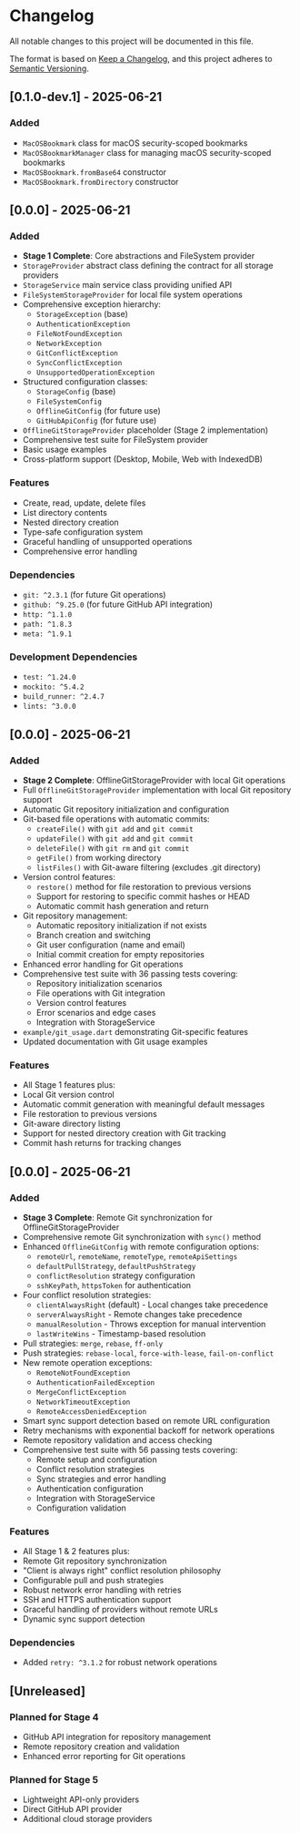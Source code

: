 # Changelog

All notable changes to this project will be documented in this file.

The format is based on [Keep a Changelog](https://keepachangelog.com/en/1.0.0/),
and this project adheres to [Semantic Versioning](https://semver.org/spec/v2.0.0.html).

## [0.1.0-dev.1] - 2025-06-21

### Added

- `MacOSBookmark` class for macOS security-scoped bookmarks
- `MacOSBookmarkManager` class for managing macOS security-scoped bookmarks
- `MacOSBookmark.fromBase64` constructor
- `MacOSBookmark.fromDirectory` constructor

## [0.0.0] - 2025-06-21

### Added

- **Stage 1 Complete**: Core abstractions and FileSystem provider
- `StorageProvider` abstract class defining the contract for all storage providers
- `StorageService` main service class providing unified API
- `FileSystemStorageProvider` for local file system operations
- Comprehensive exception hierarchy:
  - `StorageException` (base)
  - `AuthenticationException`
  - `FileNotFoundException`
  - `NetworkException`
  - `GitConflictException`
  - `SyncConflictException`
  - `UnsupportedOperationException`
- Structured configuration classes:
  - `StorageConfig` (base)
  - `FileSystemConfig`
  - `OfflineGitConfig` (for future use)
  - `GitHubApiConfig` (for future use)
- `OfflineGitStorageProvider` placeholder (Stage 2 implementation)
- Comprehensive test suite for FileSystem provider
- Basic usage examples
- Cross-platform support (Desktop, Mobile, Web with IndexedDB)

### Features

- Create, read, update, delete files
- List directory contents
- Nested directory creation
- Type-safe configuration system
- Graceful handling of unsupported operations
- Comprehensive error handling

### Dependencies

- `git: ^2.3.1` (for future Git operations)
- `github: ^9.25.0` (for future GitHub API integration)
- `http: ^1.1.0`
- `path: ^1.8.3`
- `meta: ^1.9.1`

### Development Dependencies

- `test: ^1.24.0`
- `mockito: ^5.4.2`
- `build_runner: ^2.4.7`
- `lints: ^3.0.0`

## [0.0.0] - 2025-06-21

### Added

- **Stage 2 Complete**: OfflineGitStorageProvider with local Git operations
- Full `OfflineGitStorageProvider` implementation with local Git repository support
- Automatic Git repository initialization and configuration
- Git-based file operations with automatic commits:
  - `createFile()` with `git add` and `git commit`
  - `updateFile()` with `git add` and `git commit`
  - `deleteFile()` with `git rm` and `git commit`
  - `getFile()` from working directory
  - `listFiles()` with Git-aware filtering (excludes .git directory)
- Version control features:
  - `restore()` method for file restoration to previous versions
  - Support for restoring to specific commit hashes or HEAD
  - Automatic commit hash generation and return
- Git repository management:
  - Automatic repository initialization if not exists
  - Branch creation and switching
  - Git user configuration (name and email)
  - Initial commit creation for empty repositories
- Enhanced error handling for Git operations
- Comprehensive test suite with 36 passing tests covering:
  - Repository initialization scenarios
  - File operations with Git integration
  - Version control features
  - Error scenarios and edge cases
  - Integration with StorageService
- `example/git_usage.dart` demonstrating Git-specific features
- Updated documentation with Git usage examples

### Features

- All Stage 1 features plus:
- Local Git version control
- Automatic commit generation with meaningful default messages
- File restoration to previous versions
- Git-aware directory listing
- Support for nested directory creation with Git tracking
- Commit hash returns for tracking changes

## [0.0.0] - 2025-06-21

### Added

- **Stage 3 Complete**: Remote Git synchronization for OfflineGitStorageProvider
- Comprehensive remote Git synchronization with `sync()` method
- Enhanced `OfflineGitConfig` with remote configuration options:
  - `remoteUrl`, `remoteName`, `remoteType`, `remoteApiSettings`
  - `defaultPullStrategy`, `defaultPushStrategy`
  - `conflictResolution` strategy configuration
  - `sshKeyPath`, `httpsToken` for authentication
- Four conflict resolution strategies:
  - `clientAlwaysRight` (default) - Local changes take precedence
  - `serverAlwaysRight` - Remote changes take precedence
  - `manualResolution` - Throws exception for manual intervention
  - `lastWriteWins` - Timestamp-based resolution
- Pull strategies: `merge`, `rebase`, `ff-only`
- Push strategies: `rebase-local`, `force-with-lease`, `fail-on-conflict`
- New remote operation exceptions:
  - `RemoteNotFoundException`
  - `AuthenticationFailedException`
  - `MergeConflictException`
  - `NetworkTimeoutException`
  - `RemoteAccessDeniedException`
- Smart sync support detection based on remote URL configuration
- Retry mechanisms with exponential backoff for network operations
- Remote repository validation and access checking
- Comprehensive test suite with 56 passing tests covering:
  - Remote setup and configuration
  - Conflict resolution strategies
  - Sync strategies and error handling
  - Authentication configuration
  - Integration with StorageService
  - Configuration validation

### Features

- All Stage 1 & 2 features plus:
- Remote Git repository synchronization
- "Client is always right" conflict resolution philosophy
- Configurable pull and push strategies
- Robust network error handling with retries
- SSH and HTTPS authentication support
- Graceful handling of providers without remote URLs
- Dynamic sync support detection

### Dependencies

- Added `retry: ^3.1.2` for robust network operations

## [Unreleased]

### Planned for Stage 4

- GitHub API integration for repository management
- Remote repository creation and validation
- Enhanced error reporting for Git operations

### Planned for Stage 5

- Lightweight API-only providers
- Direct GitHub API provider
- Additional cloud storage providers
